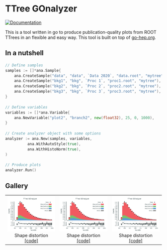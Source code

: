 # TTree GOnalyzer

[![Documentation](https://godoc.org/github.com/rmadar/tree-gonalyzer?status.svg)](https://godoc.org/github.com/rmadar/tree-gonalyzer)

This is a tool written in go to produce publication-quality plots from ROOT TTrees in an flexible and easy way.
This tool is built on top of [go-hep.org](https://go-hep.org).

## In a nutshell

```go
// Define samples
samples := []*ana.Sample{
	ana.CreateSample("data", "data", `Data 2020`, "data.root", "mytree"),
	ana.CreateSample("bkg1", "bkg", `Proc 1`, "proc1.root", "mytree"),
	ana.CreateSample("bkg2", "bkg", `Proc 2`, "proc2.root", "mytree"),
	ana.CreateSample("bkg3", "bkg", `Proc 3`, "proc3.root", "mytree"),
}

// Define variables
variables := []*ana.Variable{
	ana.NewVariable("plot2", "branch2", new(float32), 25, 0, 1000),
}

// Create analyzer object with some options
analyzer := ana.New(samples, variables,
	      ana.WithAutoStyle(true),
	      ana.WithHistoNorm(true),
)

// Produce plots
analyzer.Run()

```

## Gallery

<table>
  <tr>
    <td valign="top" style="text-align:center;">
        <img src="ana-show/eg-plot.png"> Shape distortion <a href="ana-show/main.go" _target="blank">[code]</a>
    </td>
    <td valign="top">
    	<center><img src="ana-show/eg-plot.png"> Shape distortion <a href="ana-show/main.go" _target="blank">[code]</a> </center>
    </td>
    <td valign="top">
          <div style="text-align:center"> <img src="ana-show/eg-plot.png"> Shape distortion <a href="ana-show/main.go" _target="blank">[code]</a></div>
    </td>
  </tr>
 </table>

